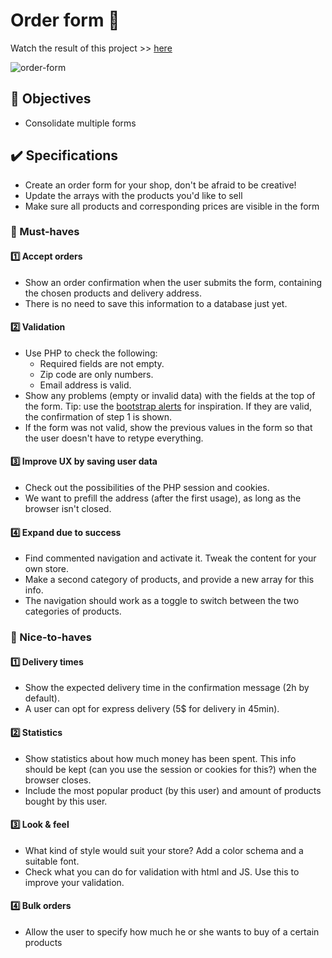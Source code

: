# Order form 🛒

Watch the result of this project >> [here](https://order-form-2.herokuapp.com/)

![order-form](https://user-images.githubusercontent.com/84382812/142246216-738ffc76-1a80-436e-9fab-c227d9ae73de.JPG)

## 🎯 Objectives
- Consolidate multiple forms

## ✔️ Specifications
- Create an order form for your shop, don't be afraid to be creative!
- Update the arrays with the products you'd like to sell
- Make sure all products and corresponding prices are visible in the form

### 🌱 Must-haves
#### 1️⃣ Accept orders
- Show an order confirmation when the user submits the form, containing the chosen products and delivery address.
-  There is no need to save this information to a database just yet. 

#### 2️⃣ Validation
- Use PHP to check the following:
    - Required fields are not empty.
    - Zip code are only numbers.
    - Email address is valid.
- Show any problems (empty or invalid data) with the fields at the top of the form. 
Tip: use the [bootstrap alerts](https://getbootstrap.com/docs/4.0/components/alerts/) for inspiration. If they are valid, the confirmation of step 1 is shown.
- If the form was not valid, show the previous values in the form so that the user doesn't have to retype everything.

#### 3️⃣ Improve UX by saving user data
- Check out the possibilities of the PHP session and cookies.
- We want to prefill the address (after the first usage), as long as the browser isn't closed. 

#### 4️⃣ Expand due to success
- Find commented navigation and activate it. Tweak the content for your own store.
- Make a second category of products, and provide a new array for this info.
- The navigation should work as a toggle to switch between the two categories of products.


### 🌻 Nice-to-haves
#### 1️⃣ Delivery times
- Show the expected delivery time in the confirmation message (2h by default).
- A user can opt for express delivery (5$ for delivery in 45min).

#### 2️⃣ Statistics
- Show statistics about how much money has been spent. This info should be kept (can you use the session or cookies for this?) when the browser closes.
- Include the most popular product (by this user) and amount of products bought by this user.

#### 3️⃣ Look & feel
- What kind of style would suit your store? Add a color schema and a suitable font.
- Check what you can do for validation with html and JS. Use this to improve your validation.

#### 4️⃣ Bulk orders
- Allow the user to specify how much he or she wants to buy of a certain products

